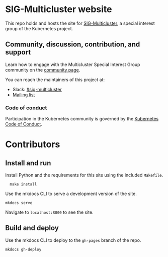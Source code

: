 # SIG-Multicluster website

This repo holds and hosts the site for [SIG-Multicluster](https://multicluster.sigs.k8s.io/),
a special interest group of the Kubernetes project.

## Community, discussion, contribution, and support

Learn how to engage with the Multicluster Special Interest Group community on the
[community page](https://github.com/kubernetes/community/tree/master/sig-multicluster#multicluster-special-interest-group/).

You can reach the maintainers of this project at:

- Slack: [#sig-multicluster](https://kubernetes.slack.com/messages/sig-multicluster/)
- [Mailing list](https://groups.google.com/forum/#!forum/kubernetes-sig-multicluster/)

### Code of conduct

Participation in the Kubernetes community is governed by the [Kubernetes Code of Conduct](code-of-conduct.md).

[owners]: https://git.k8s.io/community/contributors/guide/owners.md
[Creative Commons 4.0]: https://git.k8s.io/website/LICENSE

# Contributors

## Install and run

Install Python and the requirements for this site using the included `Makefile`.

  ```
    make install
  ```

Use the mkdocs CLI to serve a development version of the site.

  ```mkdocs serve```

Navigate to `localhost:8000` to see the site.

## Build and deploy

Use the mkdocs CLI to deploy to the `gh-pages` branch of the repo.

   ```mkdocs gh-deploy```
